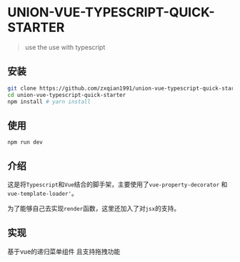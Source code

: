 # UNION-VUE-TYPESCRIPT-QUICK-STARTER

> use the use with typescript

## 安装

```bash
git clone https://github.com/zxqian1991/union-vue-typescript-quick-starter.git
cd union-vue-typescript-quick-starter
npm install # yarn install
```

## 使用

```
npm run dev
```

## 介绍

这是将`Typescript`和`Vue`结合的脚手架，主要使用了`vue-property-decorator` 和 `vue-template-loader'`。

为了能够自己去实现`render`函数，这里还加入了对`jsx`的支持。

## 实现

基于vue的递归菜单组件 且支持拖拽功能

